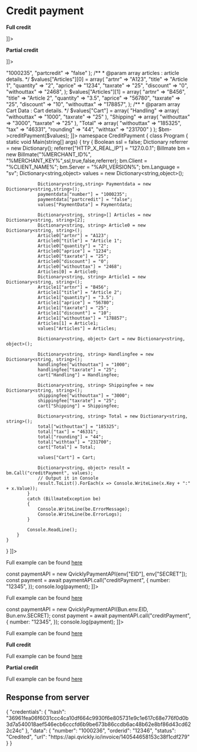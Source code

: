 # Credit payment

<include from="Snippets-PaymentAPI.md" element-id="snippet-header"></include>

<tabs>
  <tab title="%code-json%">

**Full credit**

<code-block lang="json">
<![CDATA[
{
    "credentials": {
        "id": "%MERCHANT_ID%",
        "hash": "30744d308f0102c5f17d5dbce18bb23131740fd73a6a00163c4064384395c467ae2a92375f18189a63be95b9a68eaebd3f86f019e33b909d9bf924e88ab74085",
        "version": "%API_VERSION%",
        "client": "%CLIENT_NAME%",
        "language": "sv",
        "time": "1417004339.9291"
    },
    "data": {
        "PaymentData": {
            "number": "12345"
        }
    },
    "function": "creditPayment"
}

]]>

</code-block>

**Partial credit**

<code-block lang="json">
<![CDATA[
{
    "credentials": {
        "id": "%MERCHANT_ID%",
        "hash": "30744d308f0102c5f17d5dbce18bb23131740fd73a6a00163c4064384395c467ae2a92375f18189a63be95b9a68eaebd3f86f019e33b909d9bf924e88ab74085",
        "version": "%API_VERSION%",
        "client": "%CLIENT_NAME%",
        "language": "sv",
        "time": "1417004339.9291"
    },
    "data": {
        "PaymentData": {
            "number": "1000235",
            "partcredit": "true"
        },
        "Articles": [
            {
                "artnr": "A123",
                "title": "Article 1",
                "quantity": "2",
                "aprice": "1234",
                "taxrate": "25",
                "discount": "0",
                "withouttax": "2468"
            },
            {
                "artnr": "B456",
                "title": "Article 2",
                "quantity": "3.5",
                "aprice": "56780",
                "taxrate": "25",
                "discount": "10",
                "withouttax": "178857"
            }
        ],
        "Cart": {
            "Handling": {
                "withouttax": "1000",
                "taxrate": "25"
            },
            "Shipping": {
                "taxrate": "25"
            },
            "Total": {
                "withouttax": "185325",
                "tax": "46331",
                "rounding": "44",
                "withtax": "231700"
            }
        }
    },
    "function": "creditPayment"
}

]]>
</code-block>
  </tab>
  <tab title="%code-phplegacy%">
<code-block lang="PHP">
<![CDATA[
<?php
$test = true;
$ssl = true;
$debug = false;

/* Credentials for Auth */

$id = "%MERCHANT_ID%";
$key = "%MERCHANT_KEY%";
define("QVICKLY_SERVER", "%API_VERSION%"); // API version
define("QVICKLY_CLIENT", "%CLIENT_NAME%");
define("QVICKLY_LANGUAGE", "sv");
$bm = new BillMate($id, $key, $ssl, $test, $debug);
$values = array();

/* Payment Data */
/**
* @param array Payment Data : Buyer details.
  */

$values["PaymentData"] = array(
    "number" => "1000235",
    "partcredit" => "false"
);

/**
* @param array articles : article details.
  */

$values["Articles"][0] = array(
    "artnr" => "A123",
    "title" => "Article 1",
    "quantity" => "2",
    "aprice" => "1234",
    "taxrate" => "25",
    "discount" => "0",
    "withouttax" => "2468",
);
$values["Articles"][1] = array(
    "artnr" => "B456",
    "title" => "Article 2",
    "quantity" => "3.5",
    "aprice" => "56780",
    "taxrate" => "25",
    "discount" => "10",
    "withouttax" => "178857",
);

/**
* @param array Cart Data : Cart details.
  */

$values["Cart"] = array(
    "Handling" => array(
        "withouttax" => "1000",
        "taxrate" => "25"
    ),
    "Shipping" => array(
        "withouttax" => "3000",
        "taxrate" => "25"
    ),
    "Total" => array(
        "withouttax" => "185325",
        "tax" => "46331",
        "rounding" => "44",
        "withtax" => "231700"
    )
);

$bm->creditPayment($values);
]]>
</code-block>
  </tab>
  <tab title="%code-csharp%">
<code-block lang="c#">
<![CDATA[
using System;
using System.Collections.Generic;
using System.Linq;
using System.Text;
using BillmateAPI;

namespace CreditPayment
{
    class Program
    {
        static void Main(string[] args)
        {
            try
            {
                Boolean ssl = false;
                Dictionary referrer = new Dictionary();
                referrer["HTTP_X_REAL_IP"] = "127.0.0.1";
                Billmate bm = new Billmate("%MERCHANT_ID%", "%MERCHANT_KEY%",ssl,true,false,referrer);
                bm.Client = "%CLIENT_NAME%";
                bm.Server = "%API_VERSION%";
                bm.Language = "sv";
                Dictionary<string,object> values = new Dictionary<string,object>();

                Dictionary<string,string> Paymentdata = new Dictionary<string,string>();
                paymentdata["number"] = "1000235";
                paymentdata["partcredit"] = "false";
                values["PaymentData"] = Paymentdata;

                Dictionary<string, string>[] Articles = new Dictionary<string, string>[2];
                Dictionary<string, string> Article0 = new Dictionary<string, string>();
                Article0["artnr"] = "A123";
                Article0["title"] = "Article 1";
                Article0["quantity"] = "2";
                Article0["aprice"] = "1234";
                Article0["taxrate"] = "25";
                Article0["discount"] = "0";
                Article0["withouttax"] = "2468";
                Articles[0] = Article0;
                Dictionary<string, string> Article1 = new Dictionary<string, string>();
                Article1["artnr"] = "B456";
                Article1["title"] = "Article 2";
                Article1["quantity"] = "3.5";
                Article1["aprice"] = "56780";
                Article1["taxrate"] = "25";
                Article1["discount"] = "10";
                Article1["withouttax"] = "178857";
                Articles[1] = Article1;
                values["Articles"] = Articles;

                Dictionary<string, object> Cart = new Dictionary<string, object>();

                Dictionary<string, string> Handlingfee = new Dictionary<string, string>();
                handlingfee["withouttax"] = "1000";
                handlingfee["taxrate"] = "25";
                cart["Handling"] = Handlingfee;

                Dictionary<string, string> Shippingfee = new Dictionary<string, string>();
                shippingfee["withouttax"] = "3000";
                shippingfee["taxrate"] = "25";
                cart["Shipping"] = Shippingfee;

                Dictionary<string, string> Total = new Dictionary<string, string>();
                total["withouttax"] = "185325";
                total["tax"] = "46331";
                total["rounding"] = "44";
                total["withtax"] = "231700";
                cart["Total"] = Total;

                values["Cart"] = Cart;

                Dictionary<string, object> result = bm.Call("creditPayment", values);
                // Output it in Console
                result.ToList().ForEach(x => Console.WriteLine(x.Key + ":" + x.Value));
            }
            catch (BillmateException be)
            {
                Console.WriteLine(be.ErrorMessage);
                Console.WriteLine(be.ErrorLogs);
            }

            Console.ReadLine();
        }
    }
}
]]>
</code-block>
  </tab>
<tab title="%code-node%">
<code-block lang="javascript">
<![CDATA[
import { QvicklyPaymentAPI } from "../../PaymentAPI.js";

const paymentAPI = new QvicklyPaymentAPI(process.env.EID, process.env.SECRET);
const payment = await paymentAPI.call("creditPayment", {
    number: "12345",
});
console.log(payment);

]]>
</code-block>

Full example can be found [here](https://github.com/Billmate/QvicklyAPISamples/blob/main/Node.JS/examples/PaymentAPI/creditPayment.js)

</tab>

<tab title="%code-deno%">
<code-block lang="javascript">
<![CDATA[
import {QvicklyPaymentAPI, env} from "../../PaymentAPI.ts";

const paymentAPI = new QvicklyPaymentAPI(env["EID"], env["SECRET"]);
const payment = await paymentAPI.call("creditPayment", {
    number: "12345",
});
console.log(payment);
]]>
</code-block>

Full example can be found [here](https://github.com/Billmate/QvicklyAPISamples/blob/main/Deno/examples/PaymentAPI/creditPayment.ts)

</tab>

<tab title="%code-bun%">
<code-block lang="javascript">
<![CDATA[
import QvicklyPaymentAPI from "../../PaymentAPI";

const paymentAPI = new QvicklyPaymentAPI(Bun.env.EID, Bun.env.SECRET);
const payment = await paymentAPI.call("creditPayment", {
    number: "12345",
});
console.log(payment);
]]>
</code-block>

Full example can be found [here](https://github.com/Billmate/QvicklyAPISamples/blob/main/Bun/examples/PaymentAPI/creditPayment.ts)

</tab>

  <tab title="%code-python%">

**Full credit**
<code-block lang="Python">
<![CDATA[
from PaymentAPI import PaymentAPI

# Create a PaymentAPI object
api = PaymentAPI(eid, secret)
payment = api.call(function="creditPayment", data={"number": "12345"})
print(json.dumps(payment, indent=4))
]]>
</code-block>

Full example can be found [here](https://github.com/Billmate/QvicklyAPISamples/blob/main/Python/examples/PaymentAPI/creditPayment.py)

**Partial credit**
<code-block lang="Python">
<![CDATA[
from PaymentAPI import PaymentAPI

# Create a PaymentAPI object
api = PaymentAPI(eid, secret)
paymentPayload = {
    "PaymentData": {
        "number": "12345",
        "partcredit": "true",
    },
    "Articles": [
        {
            "artnr": "1",
            "title": "Test",
            "aprice": "10000",
            "taxrate": "25",
            "quantity": "1",
            "withouttax": "10000",
        }
    ],
    "Cart": {
        "Total": {
        "withouttax": "10000",
            "tax": "2500",
            "withtax": "12500",
        },
    },
}
payment = api.call(function="creditPayment", data=paymentPayload)
print(json.dumps(payment, indent=4))
]]>
</code-block>

Full example can be found [here](https://github.com/Billmate/QvicklyAPISamples/blob/main/Python/examples/PaymentAPI/partCreditPayment.py)

  </tab>
</tabs>

## Response from server
<code-block lang="json">
{
    "credentials": {
        "hash": "36961fea06f6031ccc4ca10df664c9930f6e805731e9c1e617c68e776f0d0b3d7a540018aef546ecb6cccfd6b9be673b86ccdb6ac48b62e8bf86d43cd622c24c"
    },
    "data": {
        "number": "1000236",
        "orderid": "12346",
        "status": "Credited",
        "url": "https://api.qvickly.io/invoice/140544658153c38f1cdf279"
    }
}
</code-block>

<include from="Snippets-Examples.md" element-id="snippet-footer"></include>